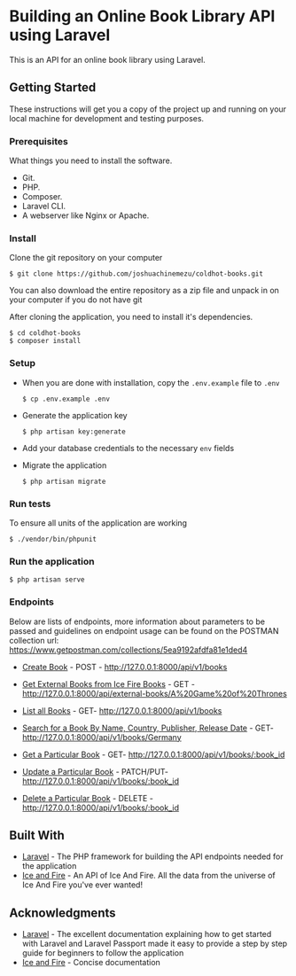 # Building an Online Book Library API using Laravel

This is an API for an online book library using Laravel.

## Getting Started

These instructions will get you a copy of the project up and running on your local machine for development and testing purposes.

### Prerequisites

What things you need to install the software.

-   Git.
-   PHP.
-   Composer.
-   Laravel CLI.
-   A webserver like Nginx or Apache.

### Install

Clone the git repository on your computer

`$ git clone https://github.com/joshuachinemezu/coldhot-books.git`

You can also download the entire repository as a zip file and unpack in on your computer if you do not have git

After cloning the application, you need to install it's dependencies.

```
$ cd coldhot-books
$ composer install
```

### Setup

-   When you are done with installation, copy the `.env.example` file to `.env`

    `$ cp .env.example .env`

*   Generate the application key

    `$ php artisan key:generate`

-   Add your database credentials to the necessary `env` fields

-   Migrate the application

    `$ php artisan migrate`

### Run tests

To ensure all units of the application are working

`$ ./vendor/bin/phpunit`

### Run the application

`$ php artisan serve`

### Endpoints

Below are lists of endpoints, more information about parameters to be passed and guidelines on endpoint usage can be found on the POSTMAN collection url:
https://www.getpostman.com/collections/5ea9192afdfa81e1ded4

-   [Create Book](http://127.0.0.1:8000/api/v1/books) - POST - http://127.0.0.1:8000/api/v1/books

-   [Get External Books from Ice Fire Books](http://127.0.0.1:8000/api/external-books/A%20Game%20of%20Thrones) - GET - http://127.0.0.1:8000/api/external-books/A%20Game%20of%20Thrones

-   [List all Books](http://127.0.0.1:8000/api/v1/books) - GET- http://127.0.0.1:8000/api/v1/books

-   [Search for a Book By Name, Country, Publisher, Release Date](http://127.0.0.1:8000/api/v1/books/Germany) - GET- http://127.0.0.1:8000/api/v1/books/Germany

-   [Get a Particular Book](http://127.0.0.1:8000/api/v1/books/:book_id) - GET- http://127.0.0.1:8000/api/v1/books/:book_id

-   [Update a Particular Book](http://127.0.0.1:8000/api/v1/books/:book_id) - PATCH/PUT- http://127.0.0.1:8000/api/v1/books/:book_id

-   [Delete a Particular Book](http://127.0.0.1:8000/api/v1/books/:book_id) - DELETE - http://127.0.0.1:8000/api/v1/books/:book_id

## Built With

-   [Laravel](https://laravel.com) - The PHP framework for building the API endpoints needed for the application
-   [Ice and Fire](https://www.anapioficeandfire.com) - An API of Ice And Fire. All the data from the universe of Ice And Fire you've ever wanted!

## Acknowledgments

-   [Laravel](https://laravel.com) - The excellent documentation explaining how to get started with Laravel and Laravel Passport made it easy to provide a step by step guide for beginners to follow the application
-   [Ice and Fire](https://www.anapioficeandfire.com/Documentation) - Concise documentation
